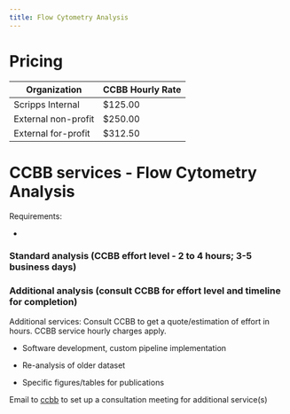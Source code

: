 ```yaml
---
title: Flow Cytometry Analysis
---
```


# Pricing

| Organization        | CCBB Hourly Rate |
|---------------------|------------------|
| Scripps Internal    | $125.00          |
| External non-profit | $250.00          |
| External for-profit | $312.50          |

# CCBB services - Flow Cytometry Analysis

Requirements:

* 

### Standard analysis (CCBB effort level - 2 to 4 hours; 3-5 business days)


### Additional analysis (consult CCBB for effort level and timeline for completion)

Additional services: Consult CCBB to get a quote/estimation of effort in hours. CCBB service hourly charges apply.

* Software development, custom pipeline implementation

* Re-analysis of older dataset

* Specific figures/tables for publications


Email to [ccbb](ccbb@scripps.edu) to set up a consultation meeting for additional service(s)



